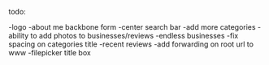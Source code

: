 todo:

-logo
-about me backbone form
-center search bar
-add more categories
-ability to add photos to businesses/reviews
-endless businesses
-fix spacing on categories title
-recent reviews
-add forwarding on root url to www
-filepicker title box